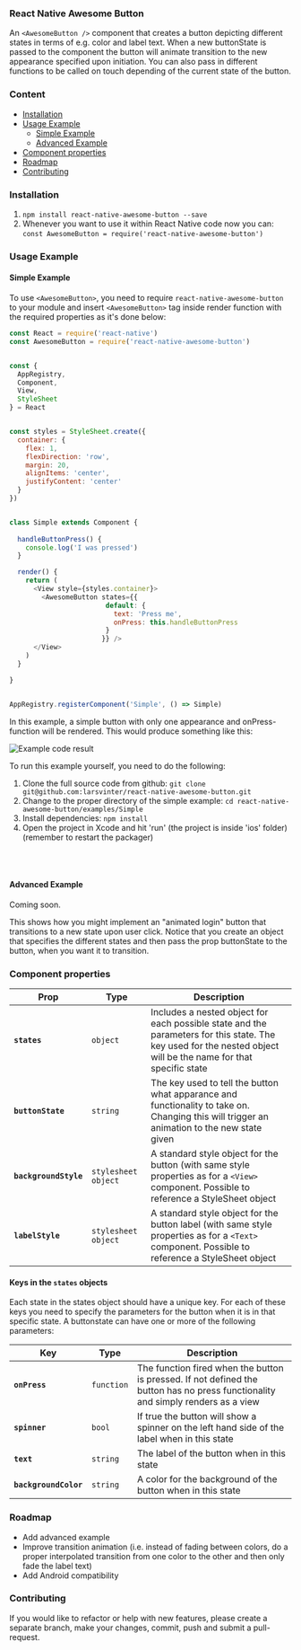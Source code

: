 ### React Native Awesome Button
An `<AwesomeButton />` component that creates a button depicting different states in terms of e.g. color and label text. When a new buttonState is passed to the component the button will animate transition to the new appearance specified upon initiation. You can also pass in different functions to be called on touch depending of the current state of the button.


### Content
- [Installation](#installation)
- [Usage Example](#usage-example)
  - [Simple Example](#simple-example)
  - [Advanced Example](#advanced-example)
- [Component properties](#component-properties)
- [Roadmap](#roadmap)
- [Contributing](#contributing)


### Installation
1. `npm install react-native-awesome-button --save`
2. Whenever you want to use it within React Native code now you can: `const AwesomeButton = require('react-native-awesome-button')`



### Usage Example

#### Simple Example
To use `<AwesomeButton>`, you need to require `react-native-awesome-button` to your module and insert `<AwesomeButton>` tag inside render function with the required properties as it's done below:
```javascript
const React = require('react-native')
const AwesomeButton = require('react-native-awesome-button')


const {
  AppRegistry,
  Component,
  View,
  StyleSheet
} = React


const styles = StyleSheet.create({
  container: {
    flex: 1,
    flexDirection: 'row',
    margin: 20,
    alignItems: 'center',
    justifyContent: 'center'
  }
})


class Simple extends Component {
  
  handleButtonPress() {
    console.log('I was pressed')
  }

  render() {
    return (
      <View style={styles.container}>
        <AwesomeButton states={{
                        default: {
                          text: 'Press me',
                          onPress: this.handleButtonPress
                        }
                       }} />
      </View>
    )
  }

}


AppRegistry.registerComponent('Simple', () => Simple)
```

In this example, a simple button with only one appearance and onPress-function will be rendered. This would produce something like this:

![Example code result](https://raw.githubusercontent.com/larsvinter/react-native-awesome-button/master/docs/simple.png)

To run this example yourself, you need to do the following:

1. Clone the full source code from github: `git clone git@github.com:larsvinter/react-native-awesome-button.git`
2. Change to the proper directory of the simple example: `cd react-native-awesome-button/examples/Simple`
3. Install dependencies: `npm install`
4. Open the project in Xcode and hit 'run' (the project is inside 'ios' folder) (remember to restart the packager)

<BR>
<BR>

#### Advanced Example

Coming soon.

This shows how you might implement an "animated login" button that transitions to a new state upon user click. Notice that you create an object that specifies the different states and then pass the prop buttonState to the button, when you want it to transition.



### Component properties

| Prop | Type | Description |
|---|---|---|
|**`states`**|`object`|Includes a nested object for each possible state and the parameters for this state. The key used for the nested object will be the name for that specific state|
|**`buttonState`**|`string`|The key used to tell the button what apparance and functionality to take on. Changing this will trigger an animation to the new state given|
|**`backgroundStyle`**|`stylesheet object`|A standard style object for the button (with same style properties as for a `<View>` component. Possible to reference a StyleSheet object|
|**`labelStyle`**|`stylesheet object`|A standard style object for the button label (with same style properties as for a `<Text>` component. Possible to reference a StyleSheet object|

#### Keys in the `states` objects

Each state in the states object should have a unique key. For each of these keys you need to specify the parameters for the button when it is in that specific state. A buttonstate can have one or more of the following parameters:

| Key | Type | Description |
|---|---|---|
|**`onPress`**|`function`|The function fired when the button is pressed. If not defined the button has no press functionality and simply renders as a view|
|**`spinner`**|`bool`|If true the button will show a spinner on the left hand side of the label when in this state|
|**`text`**|`string`|The label of the button when in this state|
|**`backgroundColor`**|`string`|A color for the background of the button when in this state|


### Roadmap
 - Add advanced example
 - Improve transition animation (i.e. instead of fading between colors, do a proper interpolated transition from one color to the other and then only fade the label text)
 - Add Android compatibility


### Contributing
If you would like to refactor or help with new features, please create a separate branch, make your changes, commit, push and submit a pull-request.